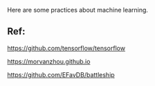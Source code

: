 Here are some practices about machine learning.

## Ref:

https://github.com/tensorflow/tensorflow

https://morvanzhou.github.io

https://github.com/EFavDB/battleship
